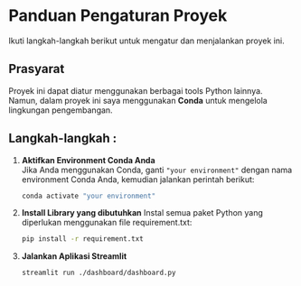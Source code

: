 # Panduan Pengaturan Proyek

Ikuti langkah-langkah berikut untuk mengatur dan menjalankan proyek ini.

## Prasyarat
Proyek ini dapat diatur menggunakan berbagai tools Python lainnya. Namun, dalam proyek ini saya menggunakan **Conda** untuk mengelola lingkungan pengembangan.

## Langkah-langkah :

1. **Aktifkan Environment Conda Anda**  
   Jika Anda menggunakan Conda, ganti `"your environment"` dengan nama environment Conda Anda, kemudian jalankan perintah berikut:  
   ```bash
   conda activate "your environment"
2. **Install Library yang dibutuhkan**
   Instal semua paket Python yang diperlukan menggunakan file requirement.txt:
   ```bash
   pip install -r requirement.txt
3. **Jalankan Aplikasi Streamlit**
   ```bash
   streamlit run ./dashboard/dashboard.py

   
